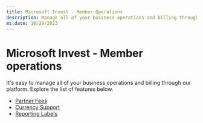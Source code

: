 ```yaml
---
title: Microsoft Invest - Member Operations
description: Manage all of your business operations and billing through Microsoft Invest.
ms.date: 10/28/2023
---
```


# Microsoft Invest - Member operations

It's easy to manage all of your business operations and billing through our platform. Explore the list of features below.

- [Partner Fees](./partner-fees.md)
- [Currency Support](./currency-support.md)
- [Reporting Labels](./reporting-labels.md)
